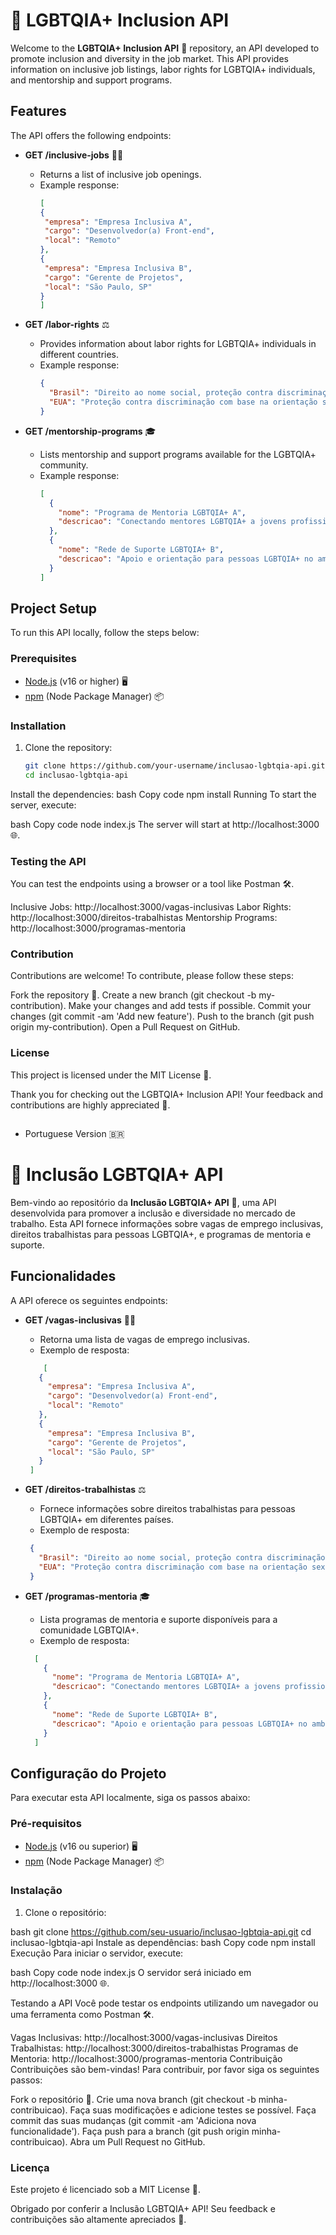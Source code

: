 

# 🌈 LGBTQIA+ Inclusion API

Welcome to the **LGBTQIA+ Inclusion API** 🚀 repository, an API developed to promote inclusion and diversity in the job market. This API provides information on inclusive job listings, labor rights for LGBTQIA+ individuals, and mentorship and support programs.

## Features

The API offers the following endpoints:

- **GET /inclusive-jobs** 🧑‍💻
  - Returns a list of inclusive job openings.
  - Example response:
       ```json
       [
      {
        "empresa": "Empresa Inclusiva A",
        "cargo": "Desenvolvedor(a) Front-end",
        "local": "Remoto"
      },
      {
        "empresa": "Empresa Inclusiva B",
        "cargo": "Gerente de Projetos",
        "local": "São Paulo, SP"
      }
    ]
     ```


- **GET /labor-rights** ⚖️
  - Provides information about labor rights for LGBTQIA+ individuals in different countries.
  - Example response:
    ```json
    {
      "Brasil": "Direito ao nome social, proteção contra discriminação no trabalho...",
      "EUA": "Proteção contra discriminação com base na orientação sexual e identidade de gênero..."
    }
    ```

- **GET /mentorship-programs** 🎓
  - Lists mentorship and support programs available for the LGBTQIA+ community.
  - Example response:
    ```json
    [
      {
        "nome": "Programa de Mentoria LGBTQIA+ A",
        "descricao": "Conectando mentores LGBTQIA+ a jovens profissionais."
      },
      {
        "nome": "Rede de Suporte LGBTQIA+ B",
        "descricao": "Apoio e orientação para pessoas LGBTQIA+ no ambiente de trabalho."
      }
    ]

    ```

## Project Setup

To run this API locally, follow the steps below:

### Prerequisites

- [Node.js](https://nodejs.org/) (v16 or higher) 🖥️
- [npm](https://www.npmjs.com/) (Node Package Manager) 📦

### Installation

1. Clone the repository:
   ```bash
   git clone https://github.com/your-username/inclusao-lgbtqia-api.git
   cd inclusao-lgbtqia-api
Install the dependencies:
bash
Copy code
npm install
Running
To start the server, execute:

bash
Copy code
node index.js
The server will start at http://localhost:3000 🌐.

### Testing the API
You can test the endpoints using a browser or a tool like Postman 🛠️.

Inclusive Jobs: http://localhost:3000/vagas-inclusivas
Labor Rights: http://localhost:3000/direitos-trabalhistas
Mentorship Programs: http://localhost:3000/programas-mentoria

### Contribution
Contributions are welcome! To contribute, please follow these steps:

Fork the repository 🍴.
Create a new branch (git checkout -b my-contribution).
Make your changes and add tests if possible.
Commit your changes (git commit -am 'Add new feature').
Push to the branch (git push origin my-contribution).
Open a Pull Request on GitHub.

### License
This project is licensed under the MIT License 📝.


Thank you for checking out the LGBTQIA+ Inclusion API! Your feedback and contributions are highly appreciated 🙌.

##
##


-  Portuguese Version 🇧🇷


##

   # 🌈 Inclusão LGBTQIA+ API

Bem-vindo ao repositório da **Inclusão LGBTQIA+ API** 🚀, uma API desenvolvida para promover a inclusão e diversidade no mercado de trabalho. Esta API fornece informações sobre vagas de emprego inclusivas, direitos trabalhistas para pessoas LGBTQIA+, e programas de mentoria e suporte.

## Funcionalidades

A API oferece os seguintes endpoints:

- **GET /vagas-inclusivas** 🧑‍💻
  - Retorna uma lista de vagas de emprego inclusivas.
  - Exemplo de resposta:
   ```json
       [
      {
        "empresa": "Empresa Inclusiva A",
        "cargo": "Desenvolvedor(a) Front-end",
        "local": "Remoto"
      },
      {
        "empresa": "Empresa Inclusiva B",
        "cargo": "Gerente de Projetos",
        "local": "São Paulo, SP"
      }
    ]
     ```


- **GET /direitos-trabalhistas** ⚖️
  - Fornece informações sobre direitos trabalhistas para pessoas LGBTQIA+ em diferentes países.
  - Exemplo de resposta:
   ```json
    {
      "Brasil": "Direito ao nome social, proteção contra discriminação no trabalho...",
      "EUA": "Proteção contra discriminação com base na orientação sexual e identidade de gênero..."
    }
    ```

- **GET /programas-mentoria** 🎓
  - Lista programas de mentoria e suporte disponíveis para a comunidade LGBTQIA+.
  - Exemplo de resposta:
    
  ```json
    [
      {
        "nome": "Programa de Mentoria LGBTQIA+ A",
        "descricao": "Conectando mentores LGBTQIA+ a jovens profissionais."
      },
      {
        "nome": "Rede de Suporte LGBTQIA+ B",
        "descricao": "Apoio e orientação para pessoas LGBTQIA+ no ambiente de trabalho."
      }
    ]

    ```


## Configuração do Projeto

Para executar esta API localmente, siga os passos abaixo:

### Pré-requisitos

- [Node.js](https://nodejs.org/) (v16 ou superior) 🖥️
- [npm](https://www.npmjs.com/) (Node Package Manager) 📦

### Instalação

1. Clone o repositório:
   
bash
   git clone https://github.com/seu-usuario/inclusao-lgbtqia-api.git
   cd inclusao-lgbtqia-api
Instale as dependências:
bash
Copy code
npm install
Execução
Para iniciar o servidor, execute:

bash
Copy code
node index.js
O servidor será iniciado em http://localhost:3000 🌐.

Testando a API
Você pode testar os endpoints utilizando um navegador ou uma ferramenta como Postman 🛠️.

Vagas Inclusivas: http://localhost:3000/vagas-inclusivas
Direitos Trabalhistas: http://localhost:3000/direitos-trabalhistas
Programas de Mentoria: http://localhost:3000/programas-mentoria
Contribuição
Contribuições são bem-vindas! Para contribuir, por favor siga os seguintes passos:

Fork o repositório 🍴.
Crie uma nova branch (git checkout -b minha-contribuicao).
Faça suas modificações e adicione testes se possível.
Faça commit das suas mudanças (git commit -am 'Adiciona nova funcionalidade').
Faça push para a branch (git push origin minha-contribuicao).
Abra um Pull Request no GitHub.

### Licença
Este projeto é licenciado sob a MIT License 📝.


Obrigado por conferir a Inclusão LGBTQIA+ API! Seu feedback e contribuições são altamente apreciados 🙌.
